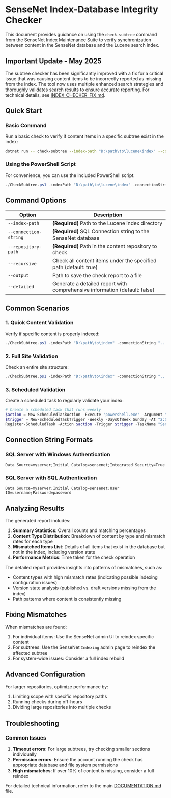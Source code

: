 # SenseNet Index-Database Integrity Checker

This document provides guidance on using the `check-subtree` command from the SenseNet Index Maintenance Suite to verify synchronization between content in the SenseNet database and the Lucene search index.

## Important Update - May 2025

The subtree checker has been significantly improved with a fix for a critical issue that was causing content items to be incorrectly reported as missing from the index. The tool now uses multiple enhanced search strategies and thoroughly validates search results to ensure accurate reporting. For technical details, see [INDEX_CHECKER_FIX.md](INDEX_CHECKER_FIX.md).

## Quick Start

### Basic Command

Run a basic check to verify if content items in a specific subtree exist in the index:

```bash
dotnet run -- check-subtree --index-path "D:\path\to\lucene\index" --connection-string "Data Source=server;Initial Catalog=sensenet;Integrated Security=True" --repository-path "/Root/Content/Path"
```

### Using the PowerShell Script

For convenience, you can use the included PowerShell script:

```powershell
./CheckSubtree.ps1 -indexPath "D:\path\to\lucene\index" -connectionString "Data Source=server;Initial Catalog=sensenet;Integrated Security=True" -repositoryPath "/Root/Content/Path"
```

## Command Options

| Option | Description |
|--------|-------------|
| `--index-path` | **(Required)** Path to the Lucene index directory |
| `--connection-string` | **(Required)** SQL Connection string to the SenseNet database |
| `--repository-path` | **(Required)** Path in the content repository to check |
| `--recursive` | Check all content items under the specified path (default: true) |
| `--output` | Path to save the check report to a file |
| `--detailed` | Generate a detailed report with comprehensive information (default: false) |

## Common Scenarios

### 1. Quick Content Validation

Verify if specific content is properly indexed:

```powershell
./CheckSubtree.ps1 -indexPath "D:\path\to\index" -connectionString "..." -repositoryPath "/Root/Sites/Default_Site/MyImportantDocument" -recursive $false
```

### 2. Full Site Validation

Check an entire site structure:

```powershell
./CheckSubtree.ps1 -indexPath "D:\path\to\index" -connectionString "..." -repositoryPath "/Root/Sites/Default_Site" -outputPath "site_validation_report.md"
```

### 3. Scheduled Validation

Create a scheduled task to regularly validate your index:

```powershell
# Create a scheduled task that runs weekly
$action = New-ScheduledTaskAction -Execute "powershell.exe" -Argument "-File D:\path\to\CheckSubtree.ps1 -indexPath '...' -connectionString '...' -repositoryPath '/Root' -outputPath 'D:\reports\weekly_validation.md'"
$trigger = New-ScheduledTaskTrigger -Weekly -DaysOfWeek Sunday -At "2:00 AM"
Register-ScheduledTask -Action $action -Trigger $trigger -TaskName "SenseNet Weekly Index Validation" -Description "Validates SenseNet index against database content"
```

## Connection String Formats

### SQL Server with Windows Authentication
```
Data Source=myserver;Initial Catalog=sensenet;Integrated Security=True
```

### SQL Server with SQL Authentication
```
Data Source=myserver;Initial Catalog=sensenet;User ID=username;Password=password
```

## Analyzing Results

The generated report includes:

1. **Summary Statistics**: Overall counts and matching percentages
2. **Content Type Distribution**: Breakdown of content by type and mismatch rates for each type
3. **Mismatched Items List**: Details of all items that exist in the database but not in the index, including version state
4. **Performance Metrics**: Time taken for the check operation

The detailed report provides insights into patterns of mismatches, such as:
- Content types with high mismatch rates (indicating possible indexing configuration issues)
- Version state analysis (published vs. draft versions missing from the index)
- Path patterns where content is consistently missing

## Fixing Mismatches

When mismatches are found:

1. For individual items: Use the SenseNet admin UI to reindex specific content
2. For subtrees: Use the SenseNet `Indexing` admin page to reindex the affected subtree
3. For system-wide issues: Consider a full index rebuild

## Advanced Configuration

For larger repositories, optimize performance by:

1. Limiting scope with specific repository paths
2. Running checks during off-hours
3. Dividing large repositories into multiple checks

## Troubleshooting

### Common Issues

1. **Timeout errors**: For large subtrees, try checking smaller sections individually
2. **Permission errors**: Ensure the account running the check has appropriate database and file system permissions
3. **High mismatches**: If over 10% of content is missing, consider a full reindex

For detailed technical information, refer to the main [DOCUMENTATION.md](DOCUMENTATION.md) file.

